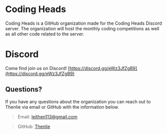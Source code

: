 # Coding Heads

Coding Heads is a GitHub organization made for the Coding Heads Discord server. The organization will host the monthly coding competitions as well as all other code related to the server. 

# Discord

Come find join us on Discord! [https://discord.gg/eWz3JfZgB9](https://discord.gg/eWz3JfZgB9)

## Questions?

If you have any questions about the organization you can reach out to Thenlie via email or GitHub with the information below. 

>Email: leithen113@gmail.com 

>GitHub: [Thenlie](https://github.com/Thenlie)
